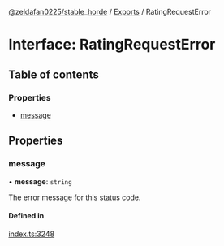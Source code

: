 [@zeldafan0225/stable_horde](../README.md) / [Exports](../modules.md) / RatingRequestError

# Interface: RatingRequestError

## Table of contents

### Properties

- [message](RatingRequestError.md#message)

## Properties

### message

• **message**: `string`

The error message for this status code.

#### Defined in

[index.ts:3248](https://github.com/ZeldaFan0225/stable_horde/blob/9241243/index.ts#L3248)

